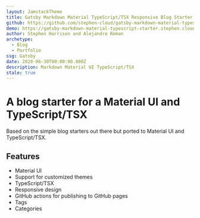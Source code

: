 ```yaml
---
layout: JamstackTheme
title: Gatsby Markdown Material TypeScript/TSX Responsive Blog Starter
github: https://github.com/stephen-cloud/gatsby-markdown-material-typescript-starter
demo: https://gatsby-markdown-material-typescript-starter.stephen.cloud/
author: Stephen Harrison and Alejandro Roman
archetype:
  - Blog
  - Portfolio
ssg: Gatsby
date: 2020-06-30T00:00:00.000Z
description: Markdown Material UI TypeScript/TSX
stale: true
---
```


# A blog starter for a Material UI and TypeScript/TSX

Based on the simple blog starters out there but ported to Material UI and TypeScript/TSX. 

## Features

* Material UI
* Support for customized themes
* TypeScript/TSX
* Responsive design
* GitHub actions for publishing to GitHub pages
* Tags
* Categories
